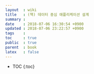 ```yaml
---
layout  : wiki
title   : (책) 데이터 중심 애플리케이션 설계
summary : 
date    : 2018-07-06 16:30:54 +0900
updated : 2018-07-06 23:22:57 +0900
tags    : 
toc     : true
public  : true
parent  : book
latex   : false
---
```

* TOC
{:toc}

